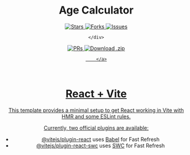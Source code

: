 <h1 align="center">Age Calculator</h1>

   <div align="center">
        <a href="https://github.com/U7P4L-IN/Age-Calculator/stargazers/">
        <img src="https://custom-icon-badges.demolab.com/github/stars/U7P4L-IN/Age-Calculator?label=Stars&logo=star&labelColor=302d41&color=c9cbff&logoColor=d9e0ee&style=for-the-badge" alt="Stars"/>
        </a>
        <a href="https://github.com/U7P4L-IN/Age-Calculator/network/members/">
        <img src="https://custom-icon-badges.demolab.com/github/forks/U7P4L-IN/Age-Calculator?label=Forks&logo=fork&labelColor=302d41&color=b5e8e0&logoColor=d9e0ee&style=for-the-badge" alt="Forks"/>
        </a>
        <a href="https://github.com/U7P4L-IN/Age-Calculator/issues">
        <img src="https://custom-icon-badges.demolab.com/github/issues/U7P4L-IN/Age-Calculator?label=Issues&labelColor=302d41&color=f5a97f&logoColor=d9e0ee&logo=issue&style=for-the-badge" alt="Issues"/>
         </a>

    </div>

  <div align="center">
        <a href="https://github.com/U7P4L-IN/Age-Calculator/pull">
        <img src="https://custom-icon-badges.demolab.com/github/issues-pr/U7P4L-IN/Age-Calculator?&label=Pull%20Requests&labelColor=302d41&color=ddb6f2&logoColor=d9e0ee&logo=git-pull-request&style=for-the-badge" alt="PRs"/>
        </a>
        <a href="https://github.com/U7P4L-IN/Age-Calculator/archive/refs/heads/master.zip">
        <img src="https://custom-icon-badges.demolab.com/github/languages/code-size/U7P4L-IN/Age-Calculator?label=Download&logo=download&labelColor=302d41&color=b7bdf8&logoColor=d9e0ee&style=for-the-badge" alt="Download .zip">
        
        </a>
  </div>

  </br>

# React + Vite

This template provides a minimal setup to get React working in Vite with HMR and some ESLint rules.

Currently, two official plugins are available:

- [@vitejs/plugin-react](https://github.com/vitejs/vite-plugin-react/blob/main/packages/plugin-react/README.md) uses [Babel](https://babeljs.io/) for Fast Refresh
- [@vitejs/plugin-react-swc](https://github.com/vitejs/vite-plugin-react-swc) uses [SWC](https://swc.rs/) for Fast Refresh

